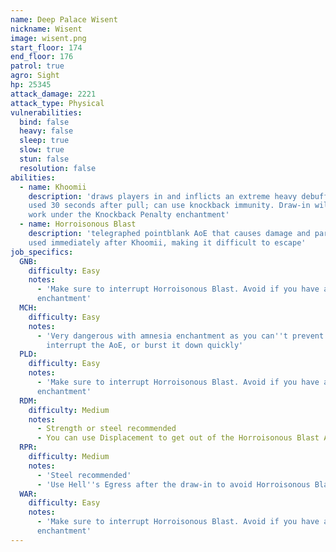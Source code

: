```yaml
---
name: Deep Palace Wisent
nickname: Wisent
image: wisent.png
start_floor: 174
end_floor: 176
patrol: true
agro: Sight
hp: 25345
attack_damage: 2221
attack_type: Physical
vulnerabilities:
  bind: false
  heavy: false
  sleep: true
  slow: true
  stun: false
  resolution: false
abilities:
  - name: Khoomii
    description: 'draws players in and inflicts an extreme heavy debuff (10s);
    used 30 seconds after pull; can use knockback immunity. Draw-in will not
    work under the Knockback Penalty enchantment'
  - name: Horroisonous Blast
    description: 'telegraphed pointblank AoE that causes damage and paralyze;
    used immediately after Khoomii, making it difficult to escape'
job_specifics:
  GNB:
    difficulty: Easy
    notes:
      - 'Make sure to interrupt Horroisonous Blast. Avoid if you have amnesia
      enchantment'
  MCH:
    difficulty: Easy
    notes:
      - 'Very dangerous with amnesia enchantment as you can''t prevent draw-in,
        interrupt the AoE, or burst it down quickly'
  PLD:
    difficulty: Easy
    notes:
      - 'Make sure to interrupt Horroisonous Blast. Avoid if you have amnesia
      enchantment'
  RDM:
    difficulty: Medium
    notes:
      - Strength or steel recommended
      - You can use Displacement to get out of the Horroisonous Blast AoE
  RPR:
    difficulty: Medium
    notes:
      - 'Steel recommended'
      - 'Use Hell''s Egress after the draw-in to avoid Horroisonous Blast'
  WAR:
    difficulty: Easy
    notes:
      - 'Make sure to interrupt Horroisonous Blast. Avoid if you have amnesia
      enchantment'
---
```

